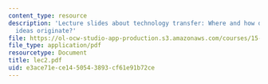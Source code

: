```yaml
---
content_type: resource
description: 'Lecture slides about technology transfer: Where and how do new product
  ideas originate?'
file: https://ol-ocw-studio-app-production.s3.amazonaws.com/courses/15-980j-organizing-for-innovative-product-development-spring-2007/e3ace71ece1450543893cf61e91b72ce_lec2.pdf
file_type: application/pdf
resourcetype: Document
title: lec2.pdf
uid: e3ace71e-ce14-5054-3893-cf61e91b72ce
---
```

